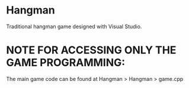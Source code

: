 # Hangman
Traditional hangman game designed with Visual Studio.

NOTE FOR ACCESSING ONLY THE GAME PROGRAMMING:
=============================================
The main game code can be found at Hangman > Hangman > game.cpp
